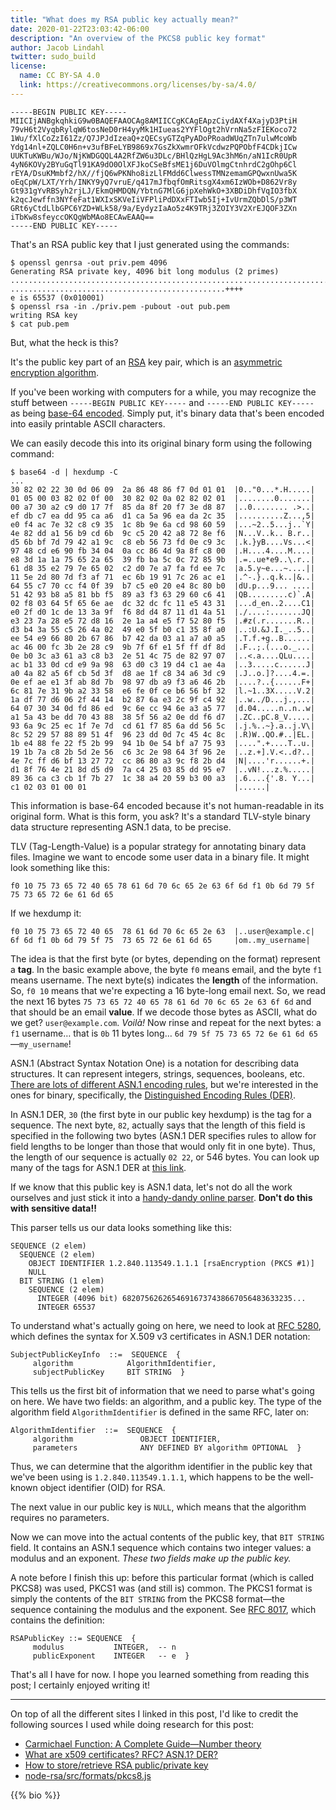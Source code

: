```yaml
---
title: "What does my RSA public key actually mean?"
date: 2020-01-22T23:03:42-06:00
description: "An overview of the PKCS8 public key format"
author: Jacob Lindahl
twitter: sudo_build
license:
  name: CC BY-SA 4.0
  link: https://creativecommons.org/licenses/by-sa/4.0/
---
```


```text
-----BEGIN PUBLIC KEY-----
MIICIjANBgkqhkiG9w0BAQEFAAOCAg8AMIICCgKCAgEApzCiydAXf4XajyD3PtiH
79vH6t2VyqbRylqW6tosNeD0rH4yyMk1HIueas2YYFlOgt2hVrnNa5zFIEKoco72
1Wu/fXlCoZzI61Zz/Q7JPJdIzeaQ+zQECsyGTZqPyADoPRoadWUqZTn7ulwMcoWb
Ydg14nl+ZQLC0H6n+v3ufBFeLYB9869x7GsZkXwmrOFkVcdwzPQPObfF4CDkjICw
UUKTuKWBu/WJo/NjKWDGQQL4A2RfZW6u3DLc/BHlQzHgL9Ac3hM6n/aN1IcR0UpR
4yN6KOVy2BYuGqTl91KA9dO0OlXFJkoCSeBfsME1j6DuVOlmgCtnhrdC2gOhp6Cl
rEYA/DsuKMmbf2/hX//fjQ6wPKNho8izLlFMdd6ClwessTMNzemamGPQwxnUwa5K
oEqCpW/LXT/Yrh/INKY9yQ7vruE/q417mJfbqfOmRitsgX4xm6IzWOb+D862Vr8y
Gt931gYvRBSyh2rjLJ/EkmQHMDQN/YbtnG7MlG6jpXehWkO+3XBDiDhfVqIO3fbX
k2qcJewffn3NYfeFat1WXIxSKVeIiVFPliPdDXxFTIwb5Ij+IvUrmZQbDlS/p3WT
GRt6yCtdLlbGPC6YZD+WLk58/9a/EydyzIaAo5z4K9TRj3ZOIY3V2XrEJQOF3ZXn
iTbKw8sfeyccOKQgWbMAo8ECAwEAAQ==
-----END PUBLIC KEY-----
```

That's an RSA public key that I just generated using the commands:

```text
$ openssl genrsa -out priv.pem 4096
Generating RSA private key, 4096 bit long modulus (2 primes)
..........................................................................................................................................................................................................................................................................++++
................................................++++
e is 65537 (0x010001)
$ openssl rsa -in ./priv.pem -pubout -out pub.pem
writing RSA key
$ cat pub.pem
```

But, what the heck is this?

It's the public key part of an [RSA](<https://en.wikipedia.org/wiki/RSA_(cryptosystem)>) key pair, which is an [asymmetric encryption algorithm](https://www.cloudflare.com/learning/ssl/what-is-asymmetric-encryption/).

If you've been working with computers for a while, you may recognize the stuff between `-----BEGIN PUBLIC KEY-----` and `-----END PUBLIC KEY-----` as being [base-64 encoded](https://en.wikipedia.org/wiki/Base64). Simply put, it's binary data that's been encoded into easily printable ASCII characters.

We can easily decode this into its original binary form using the following command:

```text
$ base64 -d | hexdump -C
...
30 82 02 22 30 0d 06 09  2a 86 48 86 f7 0d 01 01  |0.."0...*.H.....|
01 05 00 03 82 02 0f 00  30 82 02 0a 02 82 02 01  |........0.......|
00 a7 30 a2 c9 d0 17 7f  85 da 8f 20 f7 3e d8 87  |..0........ .>..|
ef db c7 ea dd 95 ca a6  d1 ca 5a 96 ea da 2c 35  |..........Z...,5|
e0 f4 ac 7e 32 c8 c9 35  1c 8b 9e 6a cd 98 60 59  |...~2..5...j..`Y|
4e 82 dd a1 56 b9 cd 6b  9c c5 20 42 a8 72 8e f6  |N...V..k.. B.r..|
d5 6b bf 7d 79 42 a1 9c  c8 eb 56 73 fd 0e c9 3c  |.k.}yB....Vs...<|
97 48 cd e6 90 fb 34 04  0a cc 86 4d 9a 8f c8 00  |.H....4....M....|
e8 3d 1a 1a 75 65 2a 65  39 fb ba 5c 0c 72 85 9b  |.=..ue*e9..\.r..|
61 d8 35 e2 79 7e 65 02  c2 d0 7e a7 fa fd ee 7c  |a.5.y~e...~....||
11 5e 2d 80 7d f3 af 71  ec 6b 19 91 7c 26 ac e1  |.^-.}..q.k..|&..|
64 55 c7 70 cc f4 0f 39  b7 c5 e0 20 e4 8c 80 b0  |dU.p...9... ....|
51 42 93 b8 a5 81 bb f5  89 a3 f3 63 29 60 c6 41  |QB.........c)`.A|
02 f8 03 64 5f 65 6e ae  dc 32 dc fc 11 e5 43 31  |...d_en..2....C1|
e0 2f d0 1c de 13 3a 9f  f6 8d d4 87 11 d1 4a 51  |./....:.......JQ|
e3 23 7a 28 e5 72 d8 16  2e 1a a4 e5 f7 52 80 f5  |.#z(.r.......R..|
d3 b4 3a 55 c5 26 4a 02  49 e0 5f b0 c1 35 8f a0  |..:U.&J.I._..5..|
ee 54 e9 66 80 2b 67 86  b7 42 da 03 a1 a7 a0 a5  |.T.f.+g..B......|
ac 46 00 fc 3b 2e 28 c9  9b 7f 6f e1 5f ff df 8d  |.F..;.(...o._...|
0e b0 3c a3 61 a3 c8 b3  2e 51 4c 75 de 82 97 07  |..<.a....QLu....|
ac b1 33 0d cd e9 9a 98  63 d0 c3 19 d4 c1 ae 4a  |..3.....c......J|
a0 4a 82 a5 6f cb 5d 3f  d8 ae 1f c8 34 a6 3d c9  |.J..o.]?....4.=.|
0e ef ae e1 3f ab 8d 7b  98 97 db a9 f3 a6 46 2b  |....?..{......F+|
6c 81 7e 31 9b a2 33 58  e6 fe 0f ce b6 56 bf 32  |l.~1..3X.....V.2|
1a df 77 d6 06 2f 44 14  b2 87 6a e3 2c 9f c4 92  |..w../D...j.,...|
64 07 30 34 0d fd 86 ed  9c 6e cc 94 6e a3 a5 77  |d.04.....n..n..w|
a1 5a 43 be dd 70 43 88  38 5f 56 a2 0e dd f6 d7  |.ZC..pC.8_V.....|
93 6a 9c 25 ec 1f 7e 7d  cd 61 f7 85 6a dd 56 5c  |.j.%..~}.a..j.V\|
8c 52 29 57 88 89 51 4f  96 23 dd 0d 7c 45 4c 8c  |.R)W..QO.#..|EL.|
1b e4 88 fe 22 f5 2b 99  94 1b 0e 54 bf a7 75 93  |....".+....T..u.|
19 1b 7a c8 2b 5d 2e 56  c6 3c 2e 98 64 3f 96 2e  |..z.+].V.<..d?..|
4e 7c ff d6 bf 13 27 72  cc 86 80 a3 9c f8 2b d4  |N|....'r......+.|
d1 8f 76 4e 21 8d d5 d9  7a c4 25 03 85 dd 95 e7  |..vN!...z.%.....|
89 36 ca c3 cb 1f 7b 27  1c 38 a4 20 59 b3 00 a3  |.6....{'.8. Y...|
c1 02 03 01 00 01                                 |......|
```

This information is base-64 encoded because it's not human-readable in its original form. What is this form, you ask? It's a standard TLV-style binary data structure representing ASN.1 data, to be precise.

TLV (Tag-Length-Value) is a popular strategy for annotating binary data files. Imagine we want to encode some user data in a binary file. It might look something like this:

```text
f0 10 75 73 65 72 40 65 78 61 6d 70 6c 65 2e 63 6f 6d f1 0b 6d 79 5f 75 73 65 72 6e 61 6d 65
```

If we hexdump it:

```text
f0 10 75 73 65 72 40 65  78 61 6d 70 6c 65 2e 63  |..user@example.c|
6f 6d f1 0b 6d 79 5f 75  73 65 72 6e 61 6d 65     |om..my_username|
```

The idea is that the first byte (or bytes, depending on the format) represent a **tag**. In the basic example above, the byte `f0` means email, and the byte `f1` means username. The next byte(s) indicates the **length** of the information. So, `f0 10` means that we're expecting a 16 byte-long email next. So, we read the next 16 bytes `75 73 65 72 40 65 78 61 6d 70 6c 65 2e 63 6f 6d` and that should be an email **value**. If we decode those bytes as ASCII, what do we get? `user@example.com`. _Voilà!_ Now rinse and repeat for the next bytes: a `f1` username&hellip; that is `0b` 11 bytes long&hellip; `6d 79 5f 75 73 65 72 6e 61 6d 65`&mdash;`my_username`!

ASN.1 (Abstract Syntax Notation One) is a notation for describing data structures. It can represent integers, strings, sequences, booleans, etc. [There are lots of different ASN.1 encoding rules](https://en.wikipedia.org/wiki/Abstract_Syntax_Notation_One#Encodings), but we're interested in the ones for binary, specifically, the [Distinguished Encoding Rules (DER)](https://docs.microsoft.com/en-us/windows/win32/seccertenroll/about-der-encoding-of-asn-1-types).

In ASN.1 DER, `30` (the first byte in our public key hexdump) is the tag for a sequence. The next byte, `82`, actually says that the length of this field is specified in the following two bytes (ASN.1 DER specifies rules to allow for field lengths to be longer than those that would only fit in one byte). Thus, the length of our sequence is actually `02 22`, or 546 bytes. You can look up many of the tags for ASN.1 DER at [this link](https://docs.microsoft.com/en-us/windows/win32/seccertenroll/about-der-encoding-of-asn-1-types).

If we know that this public key is ASN.1 data, let's not do all the work ourselves and just stick it into a [handy-dandy online parser](https://lapo.it/asn1js/#MIICIjANBgkqhkiG9w0BAQEFAAOCAg8AMIICCgKCAgEApzCiydAXf4XajyD3PtiH79vH6t2VyqbRylqW6tosNeD0rH4yyMk1HIueas2YYFlOgt2hVrnNa5zFIEKoco721Wu_fXlCoZzI61Zz_Q7JPJdIzeaQ-zQECsyGTZqPyADoPRoadWUqZTn7ulwMcoWbYdg14nl-ZQLC0H6n-v3ufBFeLYB9869x7GsZkXwmrOFkVcdwzPQPObfF4CDkjICwUUKTuKWBu_WJo_NjKWDGQQL4A2RfZW6u3DLc_BHlQzHgL9Ac3hM6n_aN1IcR0UpR4yN6KOVy2BYuGqTl91KA9dO0OlXFJkoCSeBfsME1j6DuVOlmgCtnhrdC2gOhp6ClrEYA_DsuKMmbf2_hX__fjQ6wPKNho8izLlFMdd6ClwessTMNzemamGPQwxnUwa5KoEqCpW_LXT_Yrh_INKY9yQ7vruE_q417mJfbqfOmRitsgX4xm6IzWOb-D862Vr8yGt931gYvRBSyh2rjLJ_EkmQHMDQN_YbtnG7MlG6jpXehWkO-3XBDiDhfVqIO3fbXk2qcJewffn3NYfeFat1WXIxSKVeIiVFPliPdDXxFTIwb5Ij-IvUrmZQbDlS_p3WTGRt6yCtdLlbGPC6YZD-WLk58_9a_EydyzIaAo5z4K9TRj3ZOIY3V2XrEJQOF3ZXniTbKw8sfeyccOKQgWbMAo8ECAwEAAQ). **Don't do this with sensitive data!!**

This parser tells us our data looks something like this:

```text
SEQUENCE (2 elem)
  SEQUENCE (2 elem)
    OBJECT IDENTIFIER 1.2.840.113549.1.1.1 [rsaEncryption (PKCS #1)]
    NULL
  BIT STRING (1 elem)
    SEQUENCE (2 elem)
      INTEGER (4096 bit) 68207562626546916737438667056483633235...
      INTEGER 65537
```

To understand what's actually going on here, we need to look at [RFC 5280](https://tools.ietf.org/html/rfc5280#page-117), which defines the syntax for X.509 v3 certificates in ASN.1 DER notation:

```text
SubjectPublicKeyInfo  ::=  SEQUENCE  {
     algorithm            AlgorithmIdentifier,
     subjectPublicKey     BIT STRING  }
```

This tells us the first bit of information that we need to parse what's going on here. We have two fields: an algorithm, and a public key. The type of the algorithm field `AlgorithmIdentifier` is defined in the same RFC, later on:

```text
AlgorithmIdentifier  ::=  SEQUENCE  {
     algorithm               OBJECT IDENTIFIER,
     parameters              ANY DEFINED BY algorithm OPTIONAL  }
```

Thus, we can determine that the algorithm identifier in the public key that we've been using is `1.2.840.113549.1.1.1`, which happens to be the well-known object identifier (OID) for RSA.

The next value in our public key is `NULL`, which means that the algorithm requires no parameters.

Now we can move into the actual contents of the public key, that `BIT STRING` field. It contains an ASN.1 sequence which contains two integer values: a modulus and an exponent. _These two fields make up the public key._

A note before I finish this up: before this particular format (which is called PKCS8) was used, PKCS1 was (and still is) common. The PKCS1 format is simply the contents of the `BIT STRING` from the PKCS8 format&mdash;the sequence containing the modulus and the exponent. See [RFC 8017](https://tools.ietf.org/html/rfc8017#appendix-A.1.1), which contains the definition:

```text
RSAPublicKey ::= SEQUENCE  {
     modulus           INTEGER,  -- n
     publicExponent    INTEGER   -- e  }
```

That's all I have for now. I hope you learned something from reading this post; I certainly enjoyed writing it!

---

On top of all the different sites I linked in this post, I'd like to credit the following sources I used while doing research for this post:

- [Carmichael Function: A Complete Guide&mdash;Number theory](https://medium.com/curiositypapers/carmichael-function-a-complete-guide-number-theory-7fa675e9e7ed)
- [What are x509 certificates? RFC? ASN.1? DER?](https://cryptologie.net/article/262/what-are-x509-certificates-rfc-asn1-der/)
- [How to store/retrieve RSA public/private key](https://stackoverflow.com/questions/1193529/how-to-store-retrieve-rsa-public-private-key/13104466#13104466)
- [node-rsa/src/formats/pkcs8.js](https://github.com/rzcoder/node-rsa/blob/master/src/formats/pkcs8.js)

{{% bio %}}
